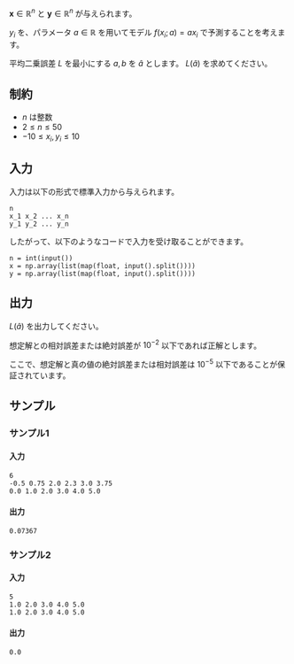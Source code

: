 $\boldsymbol{x} \in \mathbb{R}^n$ と $\boldsymbol{y} \in \mathbb{R}^n$ が与えられます。

$y_i$ を、パラメータ $a \in \mathbb{R}$ を用いてモデル $f(x_i; a) = a x_i$ で予測することを考えます。

平均二乗誤差 $L$ を最小にする $a, b$ を $\hat{a}$ とします。 $L(\hat{a})$ を求めてください。


## 制約

- $n$ は整数
- $2 \leq n \leq 50$
- $-10 \leq x_i, y_i \leq 10$

## 入力
入力は以下の形式で標準入力から与えられます。

```plaintext
n
x_1 x_2 ... x_n
y_1 y_2 ... y_n
```

したがって、以下のようなコードで入力を受け取ることができます。

```python3
n = int(input())
x = np.array(list(map(float, input().split())))
y = np.array(list(map(float, input().split())))
```


## 出力

$L(\hat{a})$ を出力してください。

想定解との相対誤差または絶対誤差が $10^{-2}$ 以下であれば正解とします。

ここで、想定解と真の値の絶対誤差または相対誤差は $10^{-5}$ 以下であることが保証されています。

## サンプル



### サンプル1

#### 入力
```plaintext
6
-0.5 0.75 2.0 2.3 3.0 3.75
0.0 1.0 2.0 3.0 4.0 5.0
```

#### 出力
```plaintext
0.07367
```


### サンプル2

#### 入力
```plaintext
5
1.0 2.0 3.0 4.0 5.0
1.0 2.0 3.0 4.0 5.0
```

#### 出力
```plaintext
0.0
```
